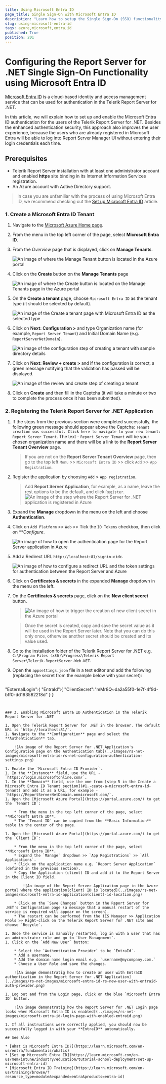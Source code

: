 ```yaml
---
title: Using Microsoft Entra ID
page_title: Single Sign-On with Microsoft Entra ID
description: "Learn how to setup the Single Sign-On (SSO) functionality in Microsoft Entra ID and use it to authenticate against the Telerik Report Server instance."
slug: using-microsoft-entra-id
tags: azure,microsoft,entra,id
published: True
position: 201
---
```


# Configuring the Report Server for .NET Single Sign-On Functionality using Microsoft Entra ID

[Microsoft Entra ID](https://learn.microsoft.com/en-us/entra/identity/) is a cloud-based identity and access management service that can be used for authentication in the Telerik Report Server for .NET. 

In this article, we will explain how to set up and enable the Microsoft Entra ID authentication for the users of the Telerik Report Server for .NET. Besides the enhanced authentication security, this approach also improves the user experience, because the users who are already registered in Microsoft Entra will be able to log into Report Server Manager UI without entering their login credentials each time.

## Prerequisites

- Telerik Report Server installation with at least one administrator account and enabled **https** site binding in its Internet Information Services registration.
- An Azure account with Active Directory support.

> In case you are unfamiliar with the process of using Microsoft Entra ID, we recommend checking out the [Set up Microsoft Entra ID](https://learn.microsoft.com/en-us/mem/intune/industry/education/tutorial-school-deployment/set-up-microsoft-entra-id) article.
### 1. Create a Microsoft Entra ID Tenant

1. Navigate to the [Microsoft Azure Home page](https://portal.azure.com/#home).
1. From the menu in the top left corner of the page, select **Microsoft Entra ID**.
1. From the *Overview* page that is displayed, click on **Manage Tenants**.

	![An image of where the Manage Tenant button is located in the Azure portal](../images/rs-net-images/microsoft-entra-id-manage-tenants-step.png)

1. Click on the **Create** button on the **Manage Tenants** page

	![An image of where the Create button is located on the Manage Tenants page in the Azure portal](../images/rs-net-images/microsoft-entra-id-create-tenant-step.png)

1. On the **Create a tenant** page, choose `Microsoft Entra ID` as the tenant type (it should be selected by default).

	![An image of the Create a tenant page with Microsoft Entra ID as the selected type](../images/rs-net-images/microsoft-entra-id-select-tenant-type-step.png)

1. Click on **Next: Configuration >** and type Organization name (for example, `Report Server Tenant`) and Initial Domain Name (e.g. `ReportServerNetDomain`).

	![An image of the configuration step of creating a tenant with sample directory details](../images/rs-net-images/microsoft-entra-id-tenant-configuration-step.png)

1. Click on **Next: Review + create >** and if the configuration is correct, a green message notifying that the validation has passed will be displayed.

	![An image of the review and create step of creating a tenant](../images/rs-net-images/microsoft-entra-id-tenant-review-step.png)

1. Click on **Create** and then fill in the Captcha (it will take a minute or two to complete the process once it has been submitted).

### 2. Registering the Telerik Report Server for .NET Application

1. If the steps from the previous section were completed successfully, the following green message should appear above the Captcha: `Tenant creation was successful. Click here to navigate to your new tenant: Report Server Tenant`. The text - `Report Server Tenant` will be your chosen organization name and there will be a link to the **Report Server Tenant Overview** page. 

	> If you are not on the **Report Server Tenant Overview** page, then go to the top left `Menu` >> `Microsoft Entra ID` >> click `Add` >> `App Registration`.
	
1. Register the application by choosing `Add` > `App registration`.

	> Add **Report Server Application**, for example, as a name, leave the rest options to be the default, and click `Register`.
	![An image of the step where the Report Server for .NET application is registered in Azure](../images/rs-net-images/microsoft-entra-id-app-registration-step.png)

1. Expand the **Manage** dropdown in the menu on the left and choose **Authentication**.
1. Click on `Add Platform` >> `Web` >> Tick the `ID Tokens` checkbox, then click on ***Configure*.

	![An image of how to open the authentication page for the Report Server application in Azure](../images/rs-net-images/microsoft-entra-id-authentication-step.png)

1. Add a Redirect URL `http://localhost:81/signin-oidc`.

	![An image of how to configure a redirect URL and the token settings for authentication between the Report Server and Azure](../images/rs-net-images/microsoft-entra-id-authentication-redirect-and-token-settings-step.png)

1. Click on **Certificates & secrets** in the expanded **Manage** dropdown in the menu on the left.
1. On the **Certificates & secrets** page, click on the **New client secret** button.

	> ![An image of how to trigger the creation of new client secret in the Azure portal](../images/rs-net-images/microsoft-entra-id-creating-client-secret-step.png)

	> Once the secret is created, copy and save the secret value as it will be used in the Report Server later. Note that you can do this only once, otherwise another secret should be created and its value used.

1. Go to the installation folder of the Telerik Report Server for .NET e.g. `C:\Program Files (x86)\Progress\Telerik Report Server\Telerik.ReportServer.Web.NET`.
1. Open the `appsettings.json` file in a text editor and add the following (replacing the secret from the example below with your secret):

	````JSON
"ExternalLogin":{
	"EntraId":{
		"ClientSecret":"mMr8Q~da2a55f0-1e7f-4f9d-bff0-dd193582218d"
	}
}
````


### 3. Enabling Microsoft Entra ID Authentication in the Telerik Report Server for .NET 

1. Open the Telerik Report Server for .NET in the browser. The default URL is `http://localhost:81/`.
1. Navigate to the **Configuration** page and select the **Authentication** tab.

	![An image of the Report Server for .NET Application's Configuration page on the Authentication tab](../images/rs-net-images/microsoft-entra-id-rs-net-configuration-authentication-settings.png)

1. Enable the `Microsoft Entra ID Provider`.
1. In the **Instance** field, use the URL - `https://login.microsoftonline.com/`.
1. In the **Domain** field, use the one from [step 5 in the Create a Microsoft Entra ID Tenant section](#1.-ceate-a-microsoft-entra-id-tenant) and add it as a URL, for example - `https://ReportServerNetDomain.onmicrosoft.com/`.
1. Open the [Microsoft Azure Portal](https://portal.azure.com/) to get the `Tenant ID`:

	* From the menu in the top left corner of the page, select **Microsoft Entra ID**.
	* The `Tenant ID` can be copied from the **Basic Information** table in the center of the page.

1. Open the [Microsoft Azure Portal](https://portal.azure.com/) to get the `Client ID`:

	* From the menu in the top left corner of the page, select **Microsoft Entra ID**.
	* Expand the `Manage` dropdown >> `App Registrations` >> `All Applications`.
	* Click on the application name e.g. `Report Server Application` (defined in the previous section).
	* Copy the Application (client) ID and add it to the Report Server in the Client ID field.

		![An image of the Report Server Application page in the Azure portal where the application(client) ID is located](../images/rs-net-images/microsoft-entra-id-application(client)-id-location.png)

	* Click on the `Save Changes` button in the Report Server for .NET's Configuration page (a message that a manual restart of the service is required will appear on the screen).
	* The restart can be performed from the IIS Manager >> Application Pools >> Right-click on the Telerik Report Server for .NET site and choose `Recycle`.	

1. Once the service is manually restarted, log in with a user that has an administrator role and go to `User Management`.
1. Click on the `Add New User` button:

	* Select the `Authentication Provider` to be `EntraId`.
	* Add a username.
	* Add the domain name login email e.g. `username@mycompany.com.`
	* Choose a User Role and save the changes.

	![An image demonstratig how to create an user with EntraID authentication in the Report Server for .NET Application](../images/rs-net-images/microsoft-entra-id-rs-new-user-with-entraid-auth-provider.png)

1. Log out and from the Login page, click on the blue `Microsoft Entra ID` button.

	![An image demonstratig how the Report Server for .NET Login page looks when Microsoft Entra ID is enabled](../images/rs-net-images/microsoft-entra-id-login-page-with-enabled-entraid.png)

1. If all instructions were correctly applied, you should now be successfully logged in with your **EntraID** automatically. 

## See Also

* [What is Microsoft Entra ID?](https://learn.microsoft.com/en-us/entra/fundamentals/whatis) 
* [Set up Microsoft Entra ID](https://learn.microsoft.com/en-us/mem/intune/industry/education/tutorial-school-deployment/set-up-microsoft-entra-id)
* [Microsoft Entra ID Training](https://learn.microsoft.com/en-us/training/browse/?resource_type=module&expanded=entra&products=entra-id)
